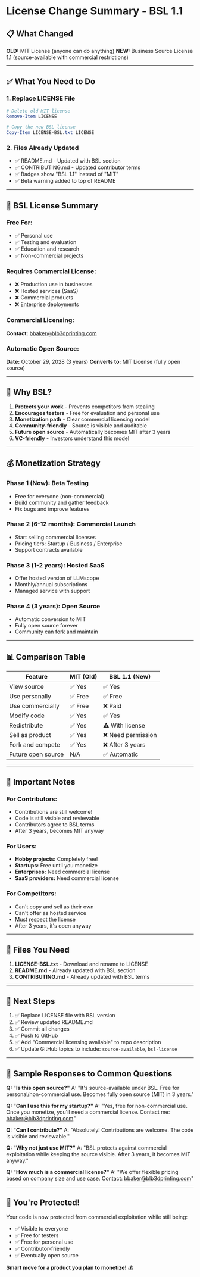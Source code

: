 # License Change Summary - BSL 1.1

## 📋 What Changed

**OLD:** MIT License (anyone can do anything)
**NEW:** Business Source License 1.1 (source-available with commercial restrictions)

---

## ✅ What You Need to Do

### 1. Replace LICENSE File
```powershell
# Delete old MIT license
Remove-Item LICENSE

# Copy the new BSL license
Copy-Item LICENSE-BSL.txt LICENSE
```

### 2. Files Already Updated
- ✅ README.md - Updated with BSL section
- ✅ CONTRIBUTING.md - Updated contributor terms
- ✅ Badges show "BSL 1.1" instead of "MIT"
- ✅ Beta warning added to top of README

---

## 📜 BSL License Summary

### Free For:
- ✅ Personal use
- ✅ Testing and evaluation
- ✅ Education and research
- ✅ Non-commercial projects

### Requires Commercial License:
- ❌ Production use in businesses
- ❌ Hosted services (SaaS)
- ❌ Commercial products
- ❌ Enterprise deployments

### Commercial Licensing:
**Contact:** bbaker@blb3dprinting.com

### Automatic Open Source:
**Date:** October 29, 2028 (3 years)
**Converts to:** MIT License (fully open source)

---

## 🎯 Why BSL?

1. **Protects your work** - Prevents competitors from stealing
2. **Encourages testers** - Free for evaluation and personal use
3. **Monetization path** - Clear commercial licensing model
4. **Community-friendly** - Source is visible and auditable
5. **Future open source** - Automatically becomes MIT after 3 years
6. **VC-friendly** - Investors understand this model

---

## 💰 Monetization Strategy

### Phase 1 (Now): Beta Testing
- Free for everyone (non-commercial)
- Build community and gather feedback
- Fix bugs and improve features

### Phase 2 (6-12 months): Commercial Launch
- Start selling commercial licenses
- Pricing tiers: Startup / Business / Enterprise
- Support contracts available

### Phase 3 (1-2 years): Hosted SaaS
- Offer hosted version of LLMscope
- Monthly/annual subscriptions
- Managed service with support

### Phase 4 (3 years): Open Source
- Automatic conversion to MIT
- Fully open source forever
- Community can fork and maintain

---

## 📊 Comparison Table

| Feature | MIT (Old) | BSL 1.1 (New) |
|---------|-----------|---------------|
| View source | ✅ Yes | ✅ Yes |
| Use personally | ✅ Free | ✅ Free |
| Use commercially | ✅ Free | ❌ Paid |
| Modify code | ✅ Yes | ✅ Yes |
| Redistribute | ✅ Yes | ⚠️ With license |
| Sell as product | ✅ Yes | ❌ Need permission |
| Fork and compete | ✅ Yes | ❌ After 3 years |
| Future open source | N/A | ✅ Automatic |

---

## 🚨 Important Notes

### For Contributors:
- Contributions are still welcome!
- Code is still visible and reviewable
- Contributors agree to BSL terms
- After 3 years, becomes MIT anyway

### For Users:
- **Hobby projects:** Completely free!
- **Startups:** Free until you monetize
- **Enterprises:** Need commercial license
- **SaaS providers:** Need commercial license

### For Competitors:
- Can't copy and sell as their own
- Can't offer as hosted service
- Must respect the license
- After 3 years, it's open anyway

---

## 📝 Files You Need

1. **LICENSE-BSL.txt** - Download and rename to LICENSE
2. **README.md** - Already updated with BSL section
3. **CONTRIBUTING.md** - Already updated with BSL terms

---

## 🎯 Next Steps

1. ✅ Replace LICENSE file with BSL version
2. ✅ Review updated README.md
3. ✅ Commit all changes
4. ✅ Push to GitHub
5. ✅ Add "Commercial licensing available" to repo description
6. ✅ Update GitHub topics to include: `source-available`, `bsl-license`

---

## 💬 Sample Responses to Common Questions

**Q: "Is this open source?"**
A: "It's source-available under BSL. Free for personal/non-commercial use. Becomes fully open source (MIT) in 3 years."

**Q: "Can I use this for my startup?"**
A: "Yes, free for non-commercial use. Once you monetize, you'll need a commercial license. Contact me: bbaker@blb3dprinting.com"

**Q: "Can I contribute?"**
A: "Absolutely! Contributions are welcome. The code is visible and reviewable."

**Q: "Why not just use MIT?"**
A: "BSL protects against commercial exploitation while keeping the source visible. After 3 years, it becomes MIT anyway."

**Q: "How much is a commercial license?"**
A: "We offer flexible pricing based on company size and use case. Contact: bbaker@blb3dprinting.com"

---

## 🎉 You're Protected!

Your code is now protected from commercial exploitation while still being:
- ✅ Visible to everyone
- ✅ Free for testers
- ✅ Free for personal use
- ✅ Contributor-friendly
- ✅ Eventually open source

**Smart move for a product you plan to monetize!** 💰
